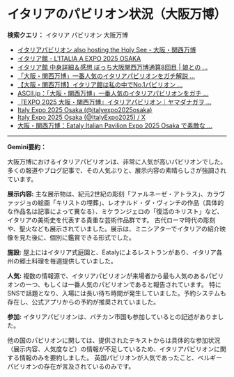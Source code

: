 # イタリアのパビリオン状況（大阪万博）

**検索クエリ：** イタリア パビリオン 大阪万博

- [イタリアパビリオン also hosting the Holy See - 大阪・関西万博](https://www.expo2025.or.jp/official-participant/italy/)
- [イタリア館 - L'ITALIA A EXPO 2025 OSAKA](https://www.italyexpo2025osaka.it/ja/itariaguan)
- [イタリア館 中身詳細＆感想 ぼっち大阪関西万博通算8回目 | 娘との ...](https://ameblo.jp/wakochi0316/entry-12905719318.html)
- [「大阪・関西万博」一番人気のイタリアパビリオンをガチ解説 ...](https://lovewalker.jp/elem/000/004/268/4268276/)
- [【大阪・関西万博】イタリア館は私の中でNo.1パビリオン ...](https://yukonosuke.com/entry/osaka_banpaku_italy)
- [ASCII.jp：「大阪・関西万博」一番人気のイタリアパビリオンをガチ ...](https://ascii.jp/elem/000/004/268/4268276/)
- [『EXPO 2025 大阪・関西万博』イタリアパビリオン｜ヤマダナガヲ ...](https://note.com/yamada_tourist/n/n8e18f9e7de68)
- [Italy Expo 2025 Osaka (@italyexpo2025osaka)](https://www.instagram.com/italyexpo2025osaka/?hl=ja)
- [Italy Expo 2025 Osaka (@ItalyExpo2025) / X](https://twitter.com/ItalyExpo2025)
- [大阪・関西万博：Eataly Italian Pavilion Expo 2025 Osaka で素敵な ...](https://eataly.co.jp/blogs/news/2025041002)


---

**Gemini要約：**

大阪万博におけるイタリアパビリオンは、非常に人気が高いパビリオンでした。多くの報道やブログ記事で、その人気ぶりと、展示内容の素晴らしさが強調されています。

**展示内容:**  主な展示物は、紀元2世紀の彫刻「ファルネーゼ・アトラス」、カラヴァッジョの絵画「キリストの埋葬」、レオナルド・ダ・ヴィンチの作品（具体的な作品名は記事によって異なる）、ミケランジェロの「復活のキリスト」など、イタリアの美術史を代表する貴重な芸術作品群です。  古代ローマ時代の彫刻や、聖火なども展示されていました。展示は、ミニシアターでイタリアの紹介映像を見た後に、個別に鑑賞できる形式でした。

**施設:**  屋上にはイタリア式庭園と、Eatalyによるレストランがあり、イタリア各州の郷土料理を毎週提供していました。

**人気:**  複数の情報源で、イタリアパビリオンが来場者から最も人気のあるパビリオンの一つ、もしくは一番人気のパビリオンであると報告されています。  特にSNSで話題となり、入場には長い待ち時間が発生していました。予約システムも存在し、公式アプリからの予約が推奨されていました。

**参加:**  イタリアパビリオンは、バチカン市国も参加しているとの記述がありました。


他の国のパビリオンに関しては、提供されたテキストからは具体的な参加状況（展示内容、人気度など）の情報が不足しているため、イタリアパビリオンに関する情報のみを要約しました。  英国パビリオンが人気であったこと、ベルギーパビリオンの存在が言及されているのみです。

